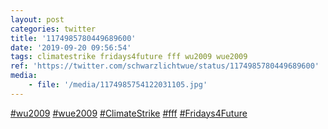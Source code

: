 ```yaml
---
layout: post
categories: twitter
title: '1174985780449689600'
date: '2019-09-20 09:56:54'
tags: climatestrike fridays4future fff wu2009 wue2009
ref: 'https://twitter.com/schwarzlichtwue/status/1174985780449689600'
media:
    - file: '/media/1174985754122031105.jpg'
---
```

[#wu2009](/t/wu2009) [#wue2009](/t/wue2009) [#ClimateStrike](/t/climatestrike) [#fff](/t/fff) [#Fridays4Future](/t/fridays4future)  